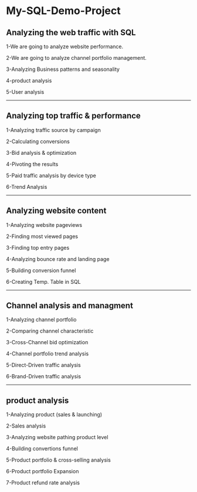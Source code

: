 # My-SQL-Demo-Project
## Analyzing the web traffic with SQL

1-We are going to analyze website performance.

2-We are going to analyze channel portfolio management.

3-Analyzing Business patterns and seasonality

4-product analysis

5-User analysis 

---------------------------------------------------------------------------------------------------

## Analyzing top traffic & performance

1-Analyzing traffic source by campaign

2-Calculating conversions 

3-Bid analysis & optimization 

4-Pivoting the results 

5-Paid traffic analysis by device type

6-Trend Analysis

------------------------------------------------------------------------------------------------
## Analyzing website content

1-Analyzing website pageviews

2-Finding most viewed pages 

3-Finding top entry pages 

4-Analyzing bounce rate and landing page

5-Building conversion funnel

6-Creating Temp. Table in SQL

------------------------------------------------------------------------------------------------
## Channel analysis and managment

1-Analyzing channel portfolio

2-Comparing channel characteristic

3-Cross-Channel bid optimization

4-Channel portfolio trend analysis

5-Direct-Driven traffic analysis

6-Brand-Driven traffic analysis

------------------------------------------------------------------------------------------------

## product analysis

1-Analyzing product (sales & launching)

2-Sales analysis

3-Analyzing website pathing product level

4-Building convertions funnel

5-Product portfolio & cross-selling analysis

6-Product portfolio Expansion

7-Product refund rate analysis
